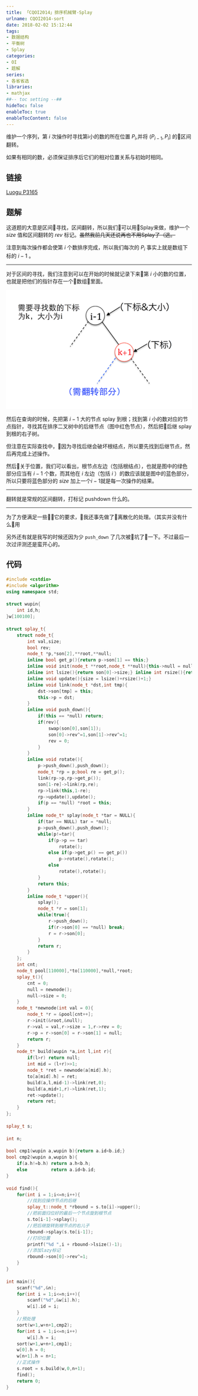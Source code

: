 ```yaml
---
title: 「CQOI2014」排序机械臂-Splay
urlname: CQOI2014-sort
date: 2018-02-02 15:12:44
tags:
- 数据结构
- 平衡树
- Splay
categories: 
- OI
- 题解
series:
- 各省省选
libraries:
- mathjax 
##-- toc setting --##
hideToc: false
enableToc: true
enableTocContent: false
---
```


维护一个序列，第 $i$ 次操作时寻找第i小的数的所在位置 $P_i$,并将 $(P _ {i-1},P _ {i}]$ 的区间翻转。

如果有相同的数，必须保证排序后它们的相对位置关系与初始时相同。

<!--more-->

## 链接

[Luogu P3165](https://www.luogu.org/problemnew/show/P3165)

## 题解

这道题的大意是区间寻找，区间翻转，所以我们可以用Splay来做，维护一个 $size$ 值和区间翻转的 $rev$ 标记。~~虽然我前几天还说再也不用Splay了（逃。~~

注意到每次操作都会使第 $i$ 个数排序完成，所以我们每次的 $P _ {i}$ 事实上就是数组下标的 $i-1$ 。
- - - 
对于区间的寻找，我们注意到可以在开始的时候就记录下来第 $i$ 小的数的位置，也就是把他们的指针存在一个数组里面。

![看不到的话假装有图吧](explanation.png)

然后在查询的时候，先把第 $i-1$ 大的节点 splay 到根；找到第 $i$ 小的数对应的节点指针，寻找其在排序二叉树中的后继节点（图中红色节点），然后把后继 splay 到根的右子树。

但注意在实际查找中，因为寻找后继会破坏根结点，所以要先找到后继节点，然后再完成上述操作。

然后关于位置，我们可以看出，根节点左边（包括根结点），也就是图中的绿色部分应当有 $i-1$ 个数，而其他在 $i$ 左边（包括 $i$ ）的数应该就是图中的蓝色部分，所以只要将蓝色部分的 $size$ 加上一个$i-1$就是每一次操作的结果。
- - - 
翻转就是常规的区间翻转，打标记 pushdown 什么的。
- - - 
为了方便满足一些它的要求，我还事先做了离散化的处理。（其实并没有什么用

另外还有就是我写的时候还因为少 `push_down` 了几次被坑了一下。不过最后一次过评测还是蛮开心的。

## 代码

```cpp
#include <cstdio>
#include <algorithm>
using namespace std;

struct wupin{
    int id,h;
}w[100100];

struct splay_t{
    struct node_t{
        int val,size;
        bool rev;
        node_t *p,*son[2],**root,**null;
        inline bool get_p(){return p->son[1] == this;}
        inline void init(node_t **root,node_t **null){this->null = null,this->root = root;}
        inline int lsize(){return son[0]->size;} inline int rsize(){return son[1]->size;}
        inline void update(){size = lsize()+rsize()+1;}
        inline void link(node_t *dst,int tmp){
            dst->son[tmp] = this;
            this->p = dst;
        }
        inline void push_down(){
            if(this == *null) return;
            if(rev){
                swap(son[0],son[1]);
                son[0]->rev^=1,son[1]->rev^=1;
                rev = 0;
            }
        }
        inline void rotate(){
            p->push_down(),push_down();
            node_t *rp = p;bool re = get_p();
            link(rp->p,rp->get_p());
            son[1-re]->link(rp,re);
            rp->link(this,1-re);
            rp->update(),update();
            if(p == *null) *root = this;
        }
        inline node_t* splay(node_t *tar = NULL){
            if(tar == NULL) tar = *null;
            p->push_down(),push_down();
            while(p!=tar){
                if(p->p == tar)
                    rotate();
                else if(p->get_p() == get_p())
                    p->rotate(),rotate();
                else
                    rotate(),rotate();
            }
            return this;
        }
        inline node_t *upper(){
            splay();
            node_t *r = son[1];
            while(true){
                r->push_down();
                if(r->son[0] == *null) break;
                r = r->son[0];
            }
            return r;
        }
    };
    int cnt;
    node_t pool[110000],*to[110000],*null,*root;
    splay_t(){
        cnt = 0;
        null = newnode();
        null->size = 0;
    }
    node_t *newnode(int val = 0){
        node_t *r = &pool[cnt++];
        r->init(&root,&null);
        r->val = val,r->size = 1,r->rev = 0;
        r->p = r->son[0] = r->son[1] = null;
        return r;
    }
    node_t* build(wupin *a,int l,int r){
        if(l>r) return null;
        int mid = (l+r)>>1;
        node_t *ret = newnode(a[mid].h);
        to[a[mid].h] = ret;
        build(a,l,mid-1)->link(ret,0);
        build(a,mid+1,r)->link(ret,1);
        ret->update();
        return ret;
    }
};

splay_t s;

int n;

bool cmp1(wupin a,wupin b){return a.id<b.id;}
bool cmp2(wupin a,wupin b){
    if(a.h!=b.h) return a.h<b.h;
    else         return a.id<b.id;
}

void find(){
    for(int i = 1;i<=n;i++){
        //找到应操作节点的后继
        splay_t::node_t *rbound = s.to[i]->upper();
        //把前面归位好的最后一个节点旋到根节点
        s.to[i-1]->splay();
        //把后继旋转到根节点的右儿子
        rbound->splay(s.to[i-1]);
        //打印位置
        printf("%d ",i + rbound->lsize()-1);
        //添加lazy标记
        rbound->son[0]->rev^=1;
    }
}

int main(){
    scanf("%d",&n);
    for(int i = 1;i<=n;i++){
        scanf("%d",&w[i].h);
        w[i].id = i;
    }
    //预处理
    sort(w+1,w+n+1,cmp2);
    for(int i = 1;i<=n;i++)
        w[i].h = i;
    sort(w+1,w+n+1,cmp1);
    w[0].h = 0;
    w[n+1].h = n+1;
    //正式操作
    s.root = s.build(w,0,n+1);
    find();
    return 0;
}
```


